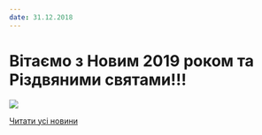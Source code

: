```yaml
---
date: 31.12.2018
---
```

# Вітаємо з Новим 2019 роком та Різдвяними святами!!!

![](/images/blog/вітаємо-з-новим-2019-роком-та-різдвяними-святами/різдвяна-листівка-1.jpg)

[Читати усі новини](/news)

